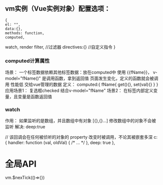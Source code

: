 ## vm实例（Vue实例对象）配置选项：
	{
	el: "",
	data:{},
	methods: function,
	computed,
  watch,
  render
  filter,        //过滤器
  directives:{}  //自定义指令 
	}
### computed计算属性
场景：
	一个标签数据依赖其他标签数据：放在computed中
使用
  {{fName}}，
  v-model="fName()" 是调用函数，拿到返回值
    页面发生变化，定义的函数就会被调用
    性能低
  交给vue管理的数据
定义：
  computed:{
    fName{
      get(){},
      set(val){}
    }
  }
应用场景1：
  复选框checked 
  结合v-model="fName"
场景2：
  在标签内部定义变量，且变量是函数返回值
### watch
作用：
  如果监听的是数组，并且数组中有对象 [{},{}...]
  修改数组中的对象不会被监听
  解决: deep:true

// 该回调会在任何被侦听的对象的 property 改变时被调用，不论其被嵌套多深
c: {
  handler: function (val, oldVal) { /* ... */ },
  deep: true
},


# 全局API

vm.$nexTick(()=>{})